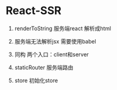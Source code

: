 # React-SSR

1. renderToString 服务端react 解析成html

2. 服务端无法解析jsx 需要使用babel

3. 同构 两个入口：client和server

4. staticRouter 服务端路由

5. store 初始化store

